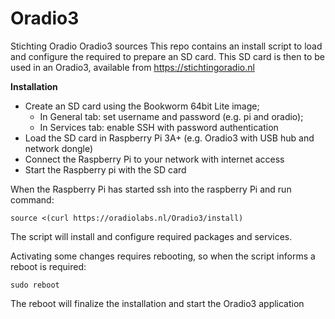 # Oradio3
Stichting Oradio Oradio3 sources
This repo contains an install script to load and configure the required to prepare an SD card.
This SD card is then to be used in an Oradio3, available from https://stichtingoradio.nl

**Installation**
- Create an SD card using the Bookworm 64bit Lite image;
  - In General tab: set username and password (e.g. pi and oradio);
  - In Services tab: enable SSH with password authentication
- Load the SD card in Raspberry Pi 3A+ (e.g. Oradio3 with USB hub and network dongle)
- Connect the Raspberry Pi to your network with internet access
- Start the Raspberry pi with the SD card

When the Raspberry Pi has started ssh into the raspberry Pi and run command:

    source <(curl https://oradiolabs.nl/Oradio3/install)

The script will install and configure required packages and services.

Activating some changes requires rebooting, so when the script informs a reboot is required:

    sudo reboot

The reboot will finalize the installation and start the Oradio3 application

